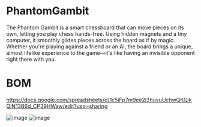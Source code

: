 # PhantomGambit
The Phantom Gambit is a smart chessboard that can move pieces on its own, letting you play chess hands-free. Using hidden magnets and a tiny computer, it smoothly glides pieces across the board as if by magic. Whether you're playing against a friend or an AI, the board brings a unique, almost lifelike experience to the game—it's like having an invisible opponent right there with you.

# BOM
https://docs.google.com/spreadsheets/d/1c5iFp7m9ee2j3huvuUchwQKQikQjN13B6d_CP39HWaw/edit?usp=sharing


![image](https://github.com/user-attachments/assets/a3fd3b60-48d4-494e-8dab-7763c4d75c1d)
![image](https://github.com/user-attachments/assets/e502e254-43b4-482e-9ecf-e9fbe3b13b0c)
